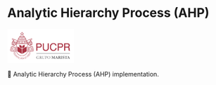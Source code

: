 # Analytic Hierarchy Process (AHP)

<img src="https://github.com/gprzy/credit-scoring/blob/main/assets/puc.png" width="30%" height="30%"/>

🌱 Analytic Hierarchy Process (AHP) implementation.
